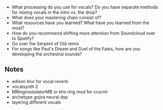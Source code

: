  - What processing do you use for vocals? Do you have separate methods for mixing vocals in the intro vs. the drop?
 - What does your mastering chain consist of?
 - What resources have you learned? What have you learned from the most?
 - How do you recommend shifting more attention from Soundcloud over to Spotify?
 - Go over the Serpent of Old remix
 - For songs like Paul's Dream and Duel of the Fates, how are you developing the orchestral sounds? 

## Notes
- edison blur for vocal reverb
- vocalsynth 2
- MRingmodulatorMB or khs ring mod for crucnh
- archetype gojira neural dsp
- layering different vocals